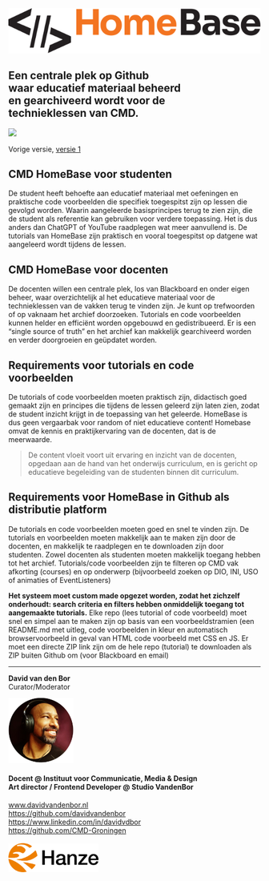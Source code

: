 <img src="https://github.com/CMD-Groningen/.github/blob/main/homebase-logo.svg" style="width:600px">

## Een centrale plek op Github <br> waar educatief materiaal beheerd <br>en gearchiveerd wordt voor de<br> technieklessen van CMD.

<a href="https://cmd-groningen.github.io/homebase"><img src="https://github.com/CMD-Groningen/homebase/blob/main/images/naar-archief.svg" style="width:360px"></a>

Vorige versie, [versie 1](https://cmd-groningen.github.io/homebase/index_thumbnails)

## CMD HomeBase voor studenten

De student heeft behoefte aan educatief materiaal met oefeningen en praktische code voorbeelden die specifiek toegespitst zijn op lessen die gevolgd worden. Waarin aangeleerde basisprincipes terug te zien zijn, die de student als referentie kan gebruiken voor verdere toepassing. Het is dus anders dan ChatGPT of YouTube raadplegen wat meer aanvullend is. De tutorials van HomeBase zijn praktisch en vooral toegespitst op datgene wat aangeleerd wordt tijdens de lessen.

## CMD HomeBase voor docenten

De docenten willen een centrale plek, los van Blackboard en onder eigen beheer, waar overzichtelijk al het educatieve materiaal voor de technieklessen van de vakken terug te vinden zijn. Je kunt op trefwoorden of op vaknaam het archief doorzoeken. Tutorials en code voorbeelden kunnen helder en efficiënt worden opgebouwd en gedistribueerd. Er is een “single source of truth” en het archief kan makkelijk gearchiveerd worden en verder doorgroeien en geüpdatet worden.

## Requirements voor tutorials en code voorbeelden

De tutorials of code voorbeelden moeten praktisch zijn, didactisch goed gemaakt zijn en principes die tijdens de lessen geleerd zijn laten zien, zodat de student inzicht krijgt in de toepassing van het geleerde. HomeBase is dus geen vergaarbak voor random of niet educatieve content! Homebase omvat de kennis en praktijkervaring van de docenten, dat is de meerwaarde.

> De content vloeit voort uit ervaring en inzicht van de docenten, opgedaan aan de hand van het onderwijs curriculum, en is gericht op educatieve begeleiding van de studenten binnen dit curriculum.

## Requirements voor HomeBase in Github als distributie platform

De tutorials en code voorbeelden moeten goed en snel te vinden zijn. De tutorials en voorbeelden moeten makkelijk aan te maken zijn door de docenten, en makkelijk te raadplegen en te downloaden zijn door studenten. Zowel docenten als studenten moeten makkelijk toegang hebben tot het archief. Tutorials/code voorbeelden zijn te filteren op CMD vak afkorting (courses) en op onderwerp (bijvoorbeeld zoeken op DIO, INI, USO of animaties of EventListeners) 

**Het systeem moet custom made opgezet worden, zodat het zichzelf onderhoudt: search criteria en filters hebben onmiddelijk toegang tot aangemaakte tutorials.** Elke repo (lees tutorial of code voorbeeld) moet snel en simpel aan te maken zijn op basis van een voorbeeldstramien (een README.md met uitleg, code voorbeelden in kleur en automatisch browservoorbeeld in geval van HTML code voorbeeld met CSS en JS. Er moet een directe ZIP link zijn om de hele repo (tutorial) te downloaden als ZIP buiten Github om (voor Blackboard en email)


<hr>

**David van den Bor** <br>
Curator/Moderator

<img src="https://github.com/CMD-Groningen/.github/blob/main/davidvandenbor-rond.png" style="width:130px">

#### Docent @ Instituut voor Communicatie, Media & Design <br> Art director / Frontend Developer @ Studio VandenBor
www.davidvandenbor.nl <br>
https://github.com/davidvandenbor <br>
https://www.linkedin.com/in/davidvdbor <br>
https://github.com/CMD-Groningen <br><br>
<img src="https://github.com/CMD-Groningen/.github/blob/main/hanze-logo.svg" style="width:180px">
